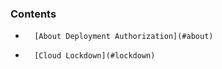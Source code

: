 <!-- usedin: [ _legacy_docker/deployment/deployment-authorisation.md, _skycap/deployment/deployment-authorisation.md] -->


### Contents

*		[About Deployment Authorization](#about)
*		[Cloud Lockdown](#lockdown)

